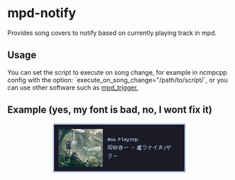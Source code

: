 # mpd-notify
Provides song covers to notify based on currently playing track in mpd.

## Usage
You can set the script to execute on song change, for example in ncmpcpp config with the option: ´execute_on_song_change="/path/to/script/´, or you can use other software such as [mpd_trigger.](https://github.com/Determinant/mpd_trigger)

## Example (yes, my font is bad, no, I wont fix it)
<p align="center">
  <img src="example.png">
</p>
